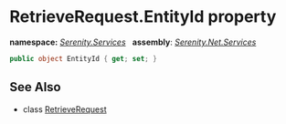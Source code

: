 # RetrieveRequest.EntityId property
**namespace:** *[Serenity.Services](../../README.md#serenity.services-namespace)*   **assembly**: *[Serenity.Net.Services](../../README.md)*

```csharp
public object EntityId { get; set; }
```

## See Also

* class [RetrieveRequest](../RetrieveRequest.md)